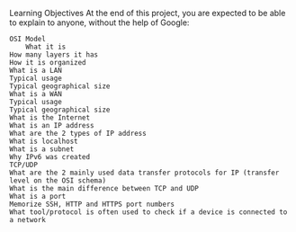 Learning Objectives
At the end of this project, you are expected to be able to explain to anyone, without the help of Google:

    OSI Model
        What it is
	How many layers it has
	How it is organized
	What is a LAN
	Typical usage
	Typical geographical size
	What is a WAN
    Typical usage
	Typical geographical size
	What is the Internet
	What is an IP address
	What are the 2 types of IP address
	What is localhost
	What is a subnet
	Why IPv6 was created
    TCP/UDP
	What are the 2 mainly used data transfer protocols for IP (transfer level on the OSI schema)
	What is the main difference between TCP and UDP
	What is a port
	Memorize SSH, HTTP and HTTPS port numbers
	What tool/protocol is often used to check if a device is connected to a network
